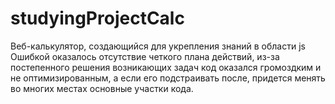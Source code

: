 # studyingProjectCalc
Веб-калькулятор, создающийся для укрепления знаний в области js
Ошибкой оказалось отсутствие четкого плана действий, из-за постепенного решения возникающих задач код оказался громоздким и не оптимизированным, а если его 
подстраивать после, придется менять во многих местах основные участки кода.
